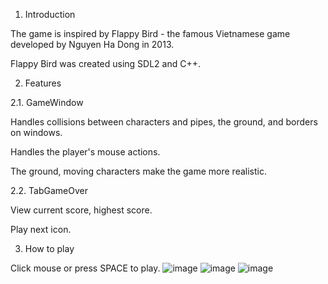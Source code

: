 1. Introduction

The game is inspired by Flappy Bird - the famous Vietnamese game developed by Nguyen Ha Dong in 2013.

Flappy Bird was created using SDL2 and C++.

2. Features

2.1. GameWindow

Handles collisions between characters and pipes, the ground, and borders on windows.

Handles the player's mouse actions.

The ground, moving characters make the game more realistic.

2.2. TabGameOver

View current score, highest score.

Play next icon.

3. How to play

Click mouse or press SPACE to play.
![image](https://github.com/user-attachments/assets/8464f80e-b32e-42bc-85d9-7d85a49e33ba)
![image](https://github.com/user-attachments/assets/fd642752-839c-422b-b7d6-184d1be7047e)
![image](https://github.com/user-attachments/assets/c202d5d6-9e7b-492c-a6be-ddff24f9b2b9)

